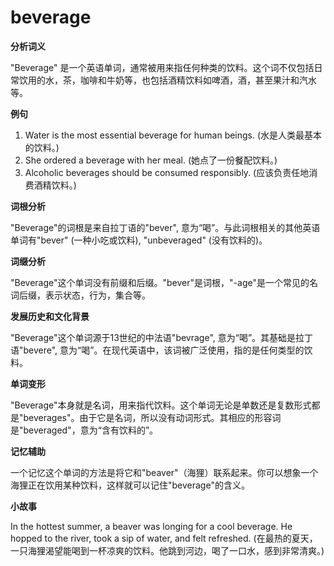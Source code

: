 # beverage

**分析词义**

  

"Beverage" 是一个英语单词，通常被用来指任何种类的饮料。这个词不仅包括日常饮用的水，茶，咖啡和牛奶等，也包括酒精饮料如啤酒，酒，甚至果汁和汽水等。

  

**例句**

  

1.  Water is the most essential beverage for human beings. (水是人类最基本的饮料。)
2.  She ordered a beverage with her meal. (她点了一份餐配饮料。)
3.  Alcoholic beverages should be consumed responsibly. (应该负责任地消费酒精饮料。)

  

**词根分析**

  

"Beverage"的词根是来自拉丁语的"bever", 意为“喝”。与此词根相关的其他英语单词有"bever" (一种小吃或饮料), "unbeveraged" (没有饮料的)。

  

**词缀分析**

  

"Beverage"这个单词没有前缀和后缀。"bever"是词根，"-age"是一个常见的名词后缀，表示状态，行为，集合等。

  

**发展历史和文化背景**

  

"Beverage"这个单词源于13世纪的中法语"bevrage", 意为“喝”。其基础是拉丁语"bevere", 意为“喝”。在现代英语中，该词被广泛使用，指的是任何类型的饮料。

  

**单词变形**

  

"Beverage"本身就是名词，用来指代饮料。这个单词无论是单数还是复数形式都是"beverages"。由于它是名词，所以没有动词形式。其相应的形容词是"beveraged"，意为“含有饮料的”。

  

**记忆辅助**

  

一个记忆这个单词的方法是将它和"beaver"（海狸）联系起来。你可以想象一个海狸正在饮用某种饮料，这样就可以记住"beverage"的含义。

  

**小故事**

  

In the hottest summer, a beaver was longing for a cool beverage. He hopped to the river, took a sip of water, and felt refreshed. (在最热的夏天，一只海狸渴望能喝到一杯凉爽的饮料。他跳到河边，喝了一口水，感到非常清爽。)

